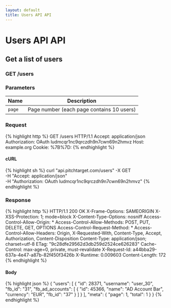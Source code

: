 ```yaml
---
layout: default
title: Users API API
---
```


# Users API API

## Get a list of users

### GET /users


### Parameters

Name | Description |
-----|-------------|
`page`  | Page number (each page contains 10 users) |

### Request

{% highlight http %}
GET /users HTTP/1.1
Accept: application/json
Authorization: OAuth ludmcqr1nc9qrczdh9n7cwn69n2hmvz
Host: example.org
Cookie: 
%7B%7D: 
{% endhighlight %}


#### cURL

{% highlight sh %}
curl "api.pitchtarget.com/users" -X GET \
	-H "Accept: application/json" \
	-H "Authorization: OAuth ludmcqr1nc9qrczdh9n7cwn69n2hmvz"
{% endhighlight %}

### Response

{% highlight http %}
HTTP/1.1 200 OK
X-Frame-Options: SAMEORIGIN
X-XSS-Protection: 1; mode=block
X-Content-Type-Options: nosniff
Access-Control-Allow-Origin: *
Access-Control-Allow-Methods: POST, PUT, DELETE, GET, OPTIONS
Access-Control-Request-Method: *
Access-Control-Allow-Headers: Origin, X-Requested-With, Content-Type, Accept, Authorization, Content-Disposition
Content-Type: application/json; charset=utf-8
ETag: "9c28dfe29562d3db259d2524ce626283"
Cache-Control: max-age=0, private, must-revalidate
X-Request-Id: a44bba29-637a-4e47-a87b-82f450f3426b
X-Runtime: 0.009603
Content-Length: 172
{% endhighlight %}

#### Body

{% highlight json %}
{
  "users": [
    {
      "id": 28371,
      "username": "user_30",
      "fb_id": "31",
      "fb_ad_accounts": [
        {
          "id": 45366,
          "name": "AD Account Bar",
          "currency": "EUR",
          "fb_id": "37"
        }
      ]
    }
  ],
  "meta": {
    "page": 1,
    "total": 1
  }
}
{% endhighlight %}

